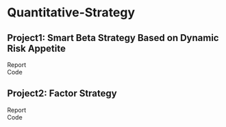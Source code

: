 # Quantitative-Strategy
## Project1: Smart Beta Strategy Based on Dynamic Risk Appetite
Report\
Code
## Project2: Factor Strategy
Report\
Code
